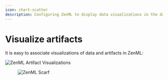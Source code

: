 ```yaml
---
icon: chart-scatter
description: Configuring ZenML to display data visualizations in the dashboard.
---
```


# Visualize artifacts

It is easy  to associate visualizations of data and artifacts in ZenML:

![ZenML Artifact Visualizations](../../.gitbook/assets/artifact_visualization_dashboard.png)

<figure><img src="https://static.scarf.sh/a.png?x-pxid=f0b4f458-0a54-4fcd-aa95-d5ee424815bc" alt="ZenML Scarf"><figcaption></figcaption></figure>